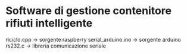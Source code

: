 # Software di gestione contenitore rifiuti intelligente
riciclo.cpp -> sorgente raspberry
serial_arduino.ino -> sorgente arduino
rs232.c -> libreria comunicazione seriale

